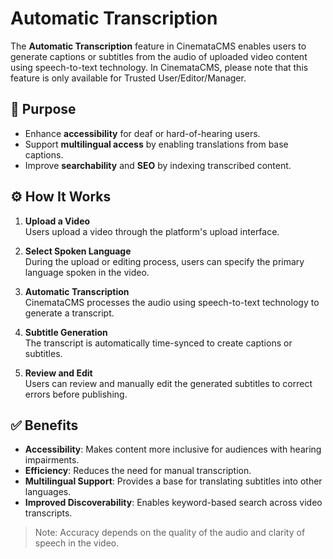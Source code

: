 # Automatic Transcription

The **Automatic Transcription** feature in CinemataCMS enables users to generate captions or subtitles from the audio of uploaded video content using speech-to-text technology. In CinemataCMS, please note that this feature is only available for Trusted User/Editor/Manager. 

## 🎯 Purpose

- Enhance **accessibility** for deaf or hard-of-hearing users.
- Support **multilingual access** by enabling translations from base captions.
- Improve **searchability** and **SEO** by indexing transcribed content.

## ⚙️ How It Works

1. **Upload a Video**  
   Users upload a video through the platform's upload interface.

2. **Select Spoken Language**  
   During the upload or editing process, users can specify the primary language spoken in the video.

3. **Automatic Transcription**  
   CinemataCMS processes the audio using speech-to-text technology to generate a transcript.

4. **Subtitle Generation**  
   The transcript is automatically time-synced to create captions or subtitles.

5. **Review and Edit**  
   Users can review and manually edit the generated subtitles to correct errors before publishing.

## ✅ Benefits

- **Accessibility**: Makes content more inclusive for audiences with hearing impairments.
- **Efficiency**: Reduces the need for manual transcription.
- **Multilingual Support**: Provides a base for translating subtitles into other languages.
- **Improved Discoverability**: Enables keyword-based search across video transcripts.

> Note: Accuracy depends on the quality of the audio and clarity of speech in the video.

